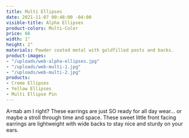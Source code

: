 ```yaml
---
title: Multi Ellipses
date: 2021-11-07 00:48:00 -04:00
visible-title: Alpha Ellipses
product-colors: Multi-Color
price: 66
width: 1"
height: 2"
materials: Powder coated metal with goldfilled posts and backs.
product-images:
- "/uploads/web-alpha-ellipses.jpg"
- "/uploads/web-multi-1.jpg"
- "/uploads/web-multi-2.jpg"
products:
- Creme Ellipses
- Yellow Ellipses
- Multi Ellipse Pin
---
```


A=πab am I right? These earrings are just SO ready for all day wear... or maybe a stroll through time and space. These sweet little front facing earrings are lightweight with wide backs to stay nice and sturdy on your ears. 